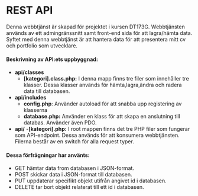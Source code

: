 
# REST API
Denna webbtjänst är skapad för projektet i kursen DT173G. 
Webbtjänsten används av ett admingränssnitt samt front-end sida för att lagra/hämta data. Syftet med denna webbtjänst är att hantera data för att presentera mitt cv och portfolio som utvecklare. 

#### Beskrivning av API:ets uppbyggnad:
- **api/classes**
  - **[kategori].class.php:** I denna mapp finns tre filer som innehåller tre klasser. Dessa klasser används för hämta,lagra,ändra och radera data till databasen.
- **api/includes**
  - **config.php**: Använder autoload för att snabba upp registering av klasserna
  - **database.php:** Använder en klass för att skapa en anslutning till databas. Använder även PDO.
- **api/**
  -**[kategori].php:** I root mappen finns det tre PHP filer som fungerar som API-endpoint. Dessa används för att konsumera webbtjänsten. Filerna består av en switch för alla request typer.
  
#### Dessa förfrågningar har använts:
* GET hämtar data from databasen i JSON-format.
* POST skickar data i JSON-format till databasen.
* PUT uppdaterar specifikt objekt utifrån angivet id i databasen.
* DELETE tar bort objekt relaterat till ett id i databasen.
